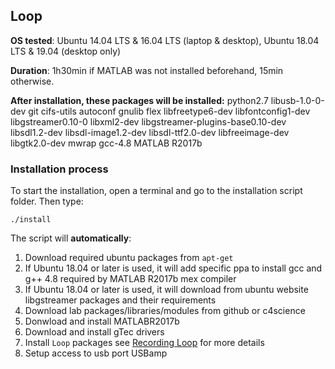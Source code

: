 ## <span id="Loop"> Loop </span>
**OS tested**: Ubuntu 14.04 LTS & 16.04 LTS (laptop & desktop), Ubuntu 18.04 LTS & 19.04 (desktop only)

**Duration**: 1h30min if MATLAB was not installed beforehand, 15min otherwise.

**After installation, these packages will be installed:**
python2.7
libusb-1.0-0-dev
git
cifs-utils
autoconf
gnulib
flex
libfreetype6-dev
libfontconfig1-dev
libgstreamer0.10-0
libxml2-dev
libgstreamer-plugins-base0.10-dev
libsdl1.2-dev
libsdl-image1.2-dev
libsdl-ttf2.0-dev
libfreeimage-dev
libgtk2.0-dev
mwrap
gcc-4.8
MATLAB R2017b


### Installation process
To start the installation, open a terminal and go to the installation script folder. Then type:
```shell
./install
```
The script will **automatically**:
1. Download required ubuntu packages from `apt-get`
2. If Ubuntu 18.04 or later is used, it will add specific ppa to install gcc and g++ 4.8 required by MATLAB R2017b mex compiler
3. If Ubuntu 18.04 or later is used, it will download from ubuntu website libgstreamer packages and their requirements
4. Download lab packages/libraries/modules from github or c4science
5. Donwload and install MATLABR2017b
6. Download and install gTec drivers
7. Install `Loop` packages see [Recording Loop](#Loop) for more details
10. Setup access to usb port USBamp
